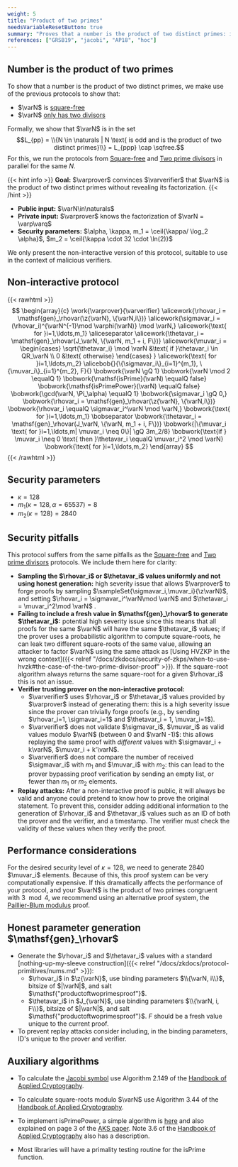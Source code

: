 ```yaml
---
weight: 5
title: "Product of two primes"
needsVariableResetButton: true
summary: "Proves that a number is the product of two distinct primes: in parallel, run the square-freeness proof together with the two-prime-divisors proof."
references: ["GRSB19", "jacobi", "AP18", "hoc"]
---
```

## Number is the product of two primes

To show that a number is the product of two distinct primes, we make use of the previous protocols to show that:
 - $\varN$ is [square-free](../square-freeness)
 - $\varN$ [only has two divisors](../two-prime-divisors)

Formally, we show that $\varN$ is in the set $$L_{pp} = \\{N \in \naturals | N \text{ is odd and is the product of two distinct primes}\\} = L_{ppp} \cap \sqfree.$$
For this, we run the protocols from [Square-free](../square-freeness) and [Two prime divisors](../two-prime-divisors) in parallel for the same $N$.

{{< hint info >}}
**Goal:**
$\varprover$ convinces $\varverifier$ that $\varN$ is the product of two distinct primes without revealing its factorization.
{{< /hint >}}

 * __Public input:__ $\varN\in\naturals$
 * __Private input:__ $\varprover$ knows the factorization of $\varN = \varp\varq$
 * __Security parameters:__ $\alpha, \kappa, m_1 = \ceil{\kappa/ \log_2 \alpha}$, $m_2  = \ceil{\kappa \cdot 32 \cdot \ln(2)}$

We only present the non-interactive version of this protocol, suitable to use in the context of malicious verifiers.

## Non-interactive protocol

{{< rawhtml >}}
 $$
 \begin{array}{c}
 \work{\varprover}{\varverifier}
 \alicework{\rhovar_i = \mathsf{gen}_\rhovar(\z{\varN}, \{\varN,i\})}
 \alicework{\sigmavar_i = (\rhovar_i)^{\varN^{-1}\mod \varphi(\varN)} \mod \varN,}
 \alicework{\text{ for }i=1,\ldots,m_1}
 \aliceseparator
  \alicework{\thetavar_i = \mathsf{gen}_\rhovar(J_\varN, \{\varN, m_1 + i, F\})}
 \alicework{\muvar_i = \begin{cases}
  \sqrt{\thetavar_i} \mod \varN &\text{ if }\thetavar_i \in QR_\varN \\
  0 &\text{ otherwise}
\end{cases}
}
 \alicework{\text{ for }i=1,\ldots,m_2}
 \alicebob{}{\{\sigmavar_i\}_{i=1}^{m_1}, \{\muvar_i\}_{i=1}^{m_2}, F}{}
 \bobwork{\varN \gQ 1}
 \bobwork{\varN \mod 2 \equalQ 1}
 \bobwork{\mathsf{isPrime}(\varN) \equalQ false}
 \bobwork{\mathsf{isPrimePower}(\varN) \equalQ false}
 \bobwork{\gcd(\varN, \Pi_\alpha) \equalQ 1}
 \bobwork{\sigmavar_i \gQ 0,}
 \bobwork{\rhovar_i = \mathsf{gen}_\rhovar(\z{\varN}, \{\varN,i\})}
 \bobwork{\rhovar_i \equalQ \sigmavar_i^\varN \mod \varN,}
 \bobwork{\text{ for }i=1,\ldots,m_1}
\bobseparator
 \bobwork{\thetavar_i = \mathsf{gen}_\rhovar(J_\varN, \{\varN, m_1 + i, F\})}
 \bobwork{|\{\muvar_i \text{ for }i=1,\ldots,m| \muvar_i \neq 0\}| \gQ 3m_2/8}
 \bobwork{\text{if } \muvar_i \neq 0 \text{ then }\thetavar_i \equalQ \muvar_i^2 \mod \varN}
 \bobwork{\text{ for }i=1,\ldots,m_2}
 \end{array}
 $$
{{< /rawhtml >}}

## Security parameters
 - $\kappa = 128$
 - $m_1(\kappa=128, \alpha=65537) = 8$
 - $m_2(\kappa=128) = 2840$

## Security pitfalls
This protocol suffers from the same pitfalls as the [Square-free](../square-freeness#security-pitfalls) and [Two prime divisors](../two-prime-divisors#security-pitfalls) protocols. We include them here for clarity:
 * **Sampling the $\rhovar_i$ or $\thetavar_i$ values uniformly and not using honest generation:** high severity issue that allows $\varprover$ to forge proofs by sampling $\sampleSet{\sigmavar_i,\muvar_i}{\z\varN}$, and setting $\rhovar_i = \sigmavar_i^\varN\mod \varN$ and $\thetavar_i = \muvar_i^2\mod \varN$ .
 * **Failing to include a fresh value in $\mathsf{gen}_\rhovar$ to generate $\thetavar_i$:** potential high severity issue since this means that all proofs for the same $\varN$ will have the same $\thetavar_i$ values; if the prover uses a probabilistic algorithm to compute square-roots, he can leak two different square-roots of the same value, allowing an attacker to factor $\varN$ using the same attack as [Using HVZKP in the wrong context]({{< relref "/docs/zkdocs/security-of-zkps/when-to-use-hvzk#the-case-of-the-two-prime-divisor-proof" >}}). If the square-root algorithm always returns the same square-root for a given $\rhovar_i$ this is not an issue.
 * __Verifier trusting prover on the non-interactive protocol:__
   * $\varverifier$ uses $\rhovar_i$ or $\thetavar_i$ values provided by $\varprover$ instead of generating them: this is a high severity issue since the prover can trivially forge proofs (e.g., by sending $\rhovar_i=1, \sigmavar_i=1$ and $\thetavar_i = 1, \muvar_i=1$).
   * $\varverifier$ does not validate $\sigmavar_i$, $\muvar_i$ as valid values modulo $\varN$ (between 0 and $\varN -1)$: this allows replaying the same proof with *different* values with $\sigmavar_i + k\varN$, $\muvar_i + k'\varN$.
   * $\varverifier$ does not compare the number of received $\sigmavar_i$ with $m_1$ and $\muvar_i$ with $m_2$: this can lead to the prover bypassing proof verification by sending an empty list, or fewer than $m_1$ or $m_2$ elements.
 * __Replay attacks:__ After a non-interactive proof is public, it will always be valid and anyone could pretend to know how to prove the original statement. To prevent this, consider adding additional information to the generation of $\rhovar_i$ and $\thetavar_i$ values such as an ID of both the prover and the verifier, and a timestamp. The verifier must check the validity of these values when they verify the proof.


## Performance considerations
For the desired security level of $\kappa=128$, we need to generate 2840 $\muvar_i$ elements. Because of this, this proof system can be very computationally expensive. If this dramatically affects the performance of your protocol, and your $\varN$ is the product of two primes congruent with $3\mod 4$, we recommend using an alternative proof system, the [Paillier-Blum modulus](../paillier_blum_modulus) proof.

## Honest parameter generation $\mathsf{gen}_\rhovar$
- Generate the $\rhovar_i$ and $\thetavar_i$ values with a standard [nothing-up-my-sleeve construction]({{< relref "/docs/zkdocs/protocol-primitives/nums.md" >}}):
  - $\rhovar_i$ in $\z{\varN}$, use binding parameters $\\{\varN, i\\}$, bitsize of $|\varN|$, and salt $\mathsf{"productoftwoprimesproof"}$.
  - $\thetavar_i$ in $J_{\varN}$, use binding parameters $\\{\varN, i, F\\}$, bitsize of $|\varN|$, and salt $\mathsf{"productoftwoprimesproof"}$. $F$ should be a fresh value unique to the current proof.
- To prevent replay attacks consider including, in the binding parameters, ID's unique to the prover and verifier.

## Auxiliary algorithms
- To calculate the [Jacobi symbol](https://en.wikipedia.org/wiki/Jacobi_symbol) use Algorithm 2.149 of the [Handbook of Applied Cryptography](https://cacr.uwaterloo.ca/hac/).

- To calculate square-roots modulo $\varN$ use Algorithm 3.44 of the [Handbook of Applied Cryptography](https://cacr.uwaterloo.ca/hac/).

- To implement $\mathsf{isPrimePower}$, a simple algorithm is [here](https://cstheory.stackexchange.com/questions/2077/how-to-check-if-a-number-is-a-perfect-power-in-polynomial-time) and also explained on page 3 of the [AKS paper](https://citeseerx.ist.psu.edu/viewdoc/download?doi=10.1.1.532.7639&rep=rep1&type=pdf). Note 3.6 of the [Handbook of Applied Cryptography](https://cacr.uwaterloo.ca/hac/about/chap3.pdf) also has a description.

- Most libraries will have a primality testing routine for the $\mathsf{isPrime}$ function.